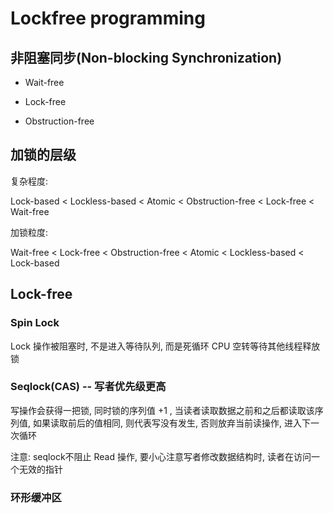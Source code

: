 # Lockfree programming

## 非阻塞同步(Non-blocking Synchronization)

- Wait-free

- Lock-free

- Obstruction-free

## 加锁的层级

复杂程度:

Lock-based < Lockless-based < Atomic < Obstruction-free < Lock-free < Wait-free

加锁粒度:

Wait-free < Lock-free < Obstruction-free < Atomic < Lockless-based < Lock-based


## Lock-free

### Spin Lock

Lock 操作被阻塞时, 不是进入等待队列, 而是死循环 CPU 空转等待其他线程释放锁

### Seqlock(CAS) -- 写者优先级更高

写操作会获得一把锁, 同时锁的序列值 +1 , 当读者读取数据之前和之后都读取该序列值, 如果读取前后的值相同, 则代表写没有发生, 否则放弃当前读操作, 进入下一次循环

注意: seqlock不阻止 Read 操作, 要小心注意写者修改数据结构时, 读者在访问一个无效的指针

### 环形缓冲区
